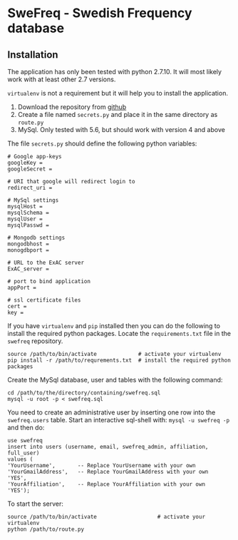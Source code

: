 SweFreq - Swedish Frequency database
====================================

Installation
------------

The application has only been tested with python 2.7.10. It will most likely work with at least other 2.7 versions.

`virtualenv` is not a requirement but it will help you to install the application.

1. Download the repository from [github](https://github.com/NBISweden/swefreq)
2. Create a file named `secrets.py` and place it in the same directory as `route.py`
3. MySql. Only tested with 5.6, but should work with version 4 and above

The file `secrets.py` should define the following python variables:

	# Google app-keys
	googleKey = 
	googleSecret = 

	# URI that google will redirect login to
	redirect_uri = 

	# MySql settings
	mysqlHost = 
	mysqlSchema = 
	mysqlUser = 
	mysqlPasswd = 
	
	# Mongodb settings
	mongodbhost = 
	monogdbport = 
	
	# URL to the ExAC server
	ExAC_server = 
	
	# port to bind application
	appPort =
	
	# ssl certificate files
	cert = 
	key = 



If you have `virtualenv` and `pip` installed then you can do the following to install the required python packages. Locate the `requirements.txt` file in the `swefreq` repository.


	source /path/to/bin/activate             # activate your virtualenv
	pip install -r /path/to/requrements.txt  # install the required python packages



Create the MySql database, user and tables with the following command:

	cd /path/to/the/directory/containing/swefreq.sql
	mysql -u root -p < swefreq.sql

You need to create an administrative user by inserting one row into the `swefreq.users` table. Start an interactive sql-shell with: `mysql -u swefreq -p` and then do:

	use swefreq
	insert into users (username, email, swefreq_admin, affiliation, full_user)
	values (
	'YourUsername',       -- Replace YourUsername with your own
	'YourGmailAddress',   -- Replace YourGmailAddress with your own
	'YES',
	'YourAffiliation',    -- Replace YourAffiliation with your own
	'YES');

To start the server:

	source /path/to/bin/activate                   # activate your virtualenv
	python /path/to/route.py